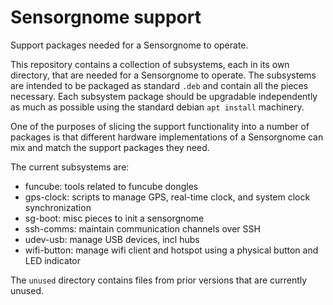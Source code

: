 Sensorgnome support
===================

Support packages needed for a Sensorgnome to operate.

This repository contains a collection of subsystems, each in its own directory, that are needed
for a Sensorgnome to operate. The subsystems are intended to be packaged as standard `.deb` and
contain all the pieces necessary. Each subsystem package should be upgradable
independently as much as possible using the standard debian `apt install` machinery.

One of the purposes of slicing the support functionality into a number of packages is that different
hardware implementations of a Sensorgnome can mix and match the support packages they need.

The current subsystems are:
- funcube: tools related to funcube dongles
- gps-clock: scripts to manage GPS, real-time clock, and system clock synchronization
- sg-boot: misc pieces to init a sensorgnome
- ssh-comms: maintain communication channels over SSH
- udev-usb: manage USB devices, incl hubs
- wifi-button: manage wifi client and hotspot using a physical button and LED indicator

The `unused` directory contains files from prior versions that are currently unused.
